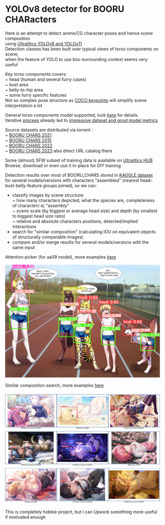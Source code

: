 # YOLOv8 detector for BOORU CHARacters

Here is an attempt to detect anime/CG character poses and hence scene composition <br>
using [Ultralitics YOLOv8 and YOLOv11](https://github.com/ultralytics/ultralytics) <br>
Detection classes has been built over typical views of torso components on scene, <br>
when the feature of YOLO to use box-surrounding context seems very useful <br>

Key torso components covers: <br>
~ head (human and several furry cases) <br>
~ bust area <br>
~ belly-to-hip area <br>
~ some furry specific features <br>
Not so complex pose structure as [COCO keypoints](https://cocodataset.org/#keypoints-2020) will simplify scene interpretation a lot <br>

General torso components model supported, look [here](models/README.md) for details. <br>
Iterative [process](process/README.md) already led to [impressive dataset and good model metrics](metrics). <br>

Source datasets are distributed via torrent : <br>
~ [BOORU CHARS 2021](https://nyaa.si/view/1384820) <br>
~ [BOORU CHARS 2015](https://nyaa.si/view/1468367) <br>
~ [BOORU CHARS 2022](https://nyaa.si/view/1547662) <br>
~ [BOORU CHARS 2023](https://nyaa.si/view/1740396) also direct URL catalog there <br>

Some (almost) SFW subset of training data is available on [Ultralitics HUB](https://hub.ultralytics.com/datasets/W1NNLLAb9HH7WvWj1nwP) <br>
Browse, download or even use it in-place for DIY training <br>

Detection results over most of BOORU_CHARS stored in [KAGGLE dataset](https://www.kaggle.com/datasets/printcraft/yolov8-torso-detections-over-booru-chars)<br>
for several models/versions with characters "assembled" (nearest head-bust-belly-feature groups joined), so we can:<br>
- classify images by scene structure: <br>
  ~ how many characters depicted, what the species are, completeness of character(-s) "assembly" <br>
  ~ scene scale (by biggest or average head size) and depth (by smallest to biggest head size ratio) <br>
  ~ relative and absolute characters positions, detected/implied interactions <br>
- search for "similar composition" (calculating IOU on equivalent objects of structurally comparable images) <br>
- compare and/or merge results for several models/versions with the same input <br>

Attention picker (for aa09 model), more examples [here](images09aa) <br>
<br>
![Attention picker](images/1c28005fdf4b262ae894a3da4dfc777cd0b98ac3.jpg)
<br>

Similar composition search, more examples [here](images) <br>
<br>
![Similar composition search](images/BCB_sim_002.jpg)
<br>

This is completely hobbie project, but I can Upwork something more useful if motivated enough <br>
